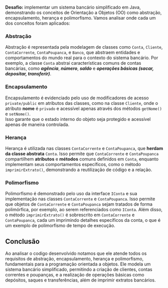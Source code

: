  **Desafio:** implementar um sistema bancário simplificado em Java, demonstrando os conceitos de Orientação a Objetos (OO) como abstração, encapsulamento, herança e polimorfismo. Vamos analisar onde cada um dos conceitos foram aplicados:

### Abstração
Abstração é representada pela modelagem de classes como `Conta`, `Cliente`, `ContaCorrente`, `ContaPoupanca`, e `Banco`, que abstraem entidades e comportamentos do mundo real para o contexto do sistema bancário. Por exemplo, a classe `Conta` abstrai características comuns de contas bancárias, como ***agência***, ***número***, ***saldo*** e ***operações básicas (sacar, depositar, transferir)***.

### Encapsulamento
Encapsulamento é evidenciado pelo uso de modificadores de acesso `private/public` em atributos das classes, como na classe `Cliente`, onde o atributo **nome** é `privado` e acessível apenas através dos métodos `getNome()` e `setNome()`.<br>
Isso garante que o estado interno do objeto seja protegido e acessível apenas de maneira controlada.

### Herança
Herança é utilizada nas classes `ContaCorrente` e `ContaPoupanca`, que **herdam da classe abstrata** `Conta`. Isso permite que `ContaCorrente` e `ContaPoupanca` compartilhem **atributos** e **métodos** comuns definidos em `Conta`, enquanto implementam seus comportamentos específicos, como o método `imprimirExtrato()`, demonstrando a reutilização de código e a relação.

### Polimorfismo

Polimorfismo é demonstrado pelo uso da interface `IConta` e sua implementação nas classes `ContaCorrente` e `ContaPoupanca`. Isso permite que objetos de `ContaCorrente` e `ContaPoupanca` sejam tratados de forma polimórfica, por exemplo, ao serem referenciados como `IConta`. Além disso, o método `imprimirExtrato()` é sobrescrito em `ContaCorrente` e `ContaPoupanca`, cada um imprimindo detalhes específicos da conta, o que é um exemplo de polimorfismo de tempo de execução.


## Conclusão

Ao analisar o codigo desenvolvido notamos que ele atende todos os requisitos de abstração, encapsulamento, herança e polimorfismo, fundamentais para a programação orientada a objetos. Ele modela um sistema bancário simplificado, permitindo a criação de clientes, contas correntes e poupanças, e a realização de operações básicas como depósitos, saques e transferências, além de imprimir extratos bancários.
